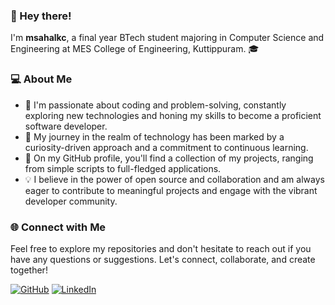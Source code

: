 ### 👋 Hey there!

I'm **msahalkc**, a final year BTech student majoring in Computer Science and Engineering at MES College of Engineering, Kuttippuram. 🎓

### 💻 About Me

- 🔭 I'm passionate about coding and problem-solving, constantly exploring new technologies and honing my skills to become a proficient software developer.
- 🌟 My journey in the realm of technology has been marked by a curiosity-driven approach and a commitment to continuous learning.
- 🚀 On my GitHub profile, you'll find a collection of my projects, ranging from simple scripts to full-fledged applications.
- 💡 I believe in the power of open source and collaboration and am always eager to contribute to meaningful projects and engage with the vibrant developer community.

### 🌐 Connect with Me

Feel free to explore my repositories and don't hesitate to reach out if you have any questions or suggestions. Let's connect, collaborate, and create together!

[![GitHub](https://img.shields.io/badge/GitHub-msahalkc-181717?style=flat&logo=github)](https://github.com/msahalkc)
[![LinkedIn](https://img.shields.io/badge/LinkedIn-msahalkc-0077B5?style=flat&logo=linkedin)](https://www.linkedin.com/in/msahalkc/)

